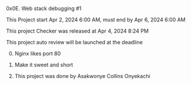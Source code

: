 0x0E. Web stack debugging #1

This Project start Apr 2, 2024 6:00 AM, must end by Apr 6, 2024 6:00 AM

This project Checker was released at Apr 4, 2024 8:24 PM

This project auto review will be launched at the deadline

0. Nginx likes port 80

1. Make it sweet and short

2. This project was done by Asakwonye Collins Onyekachi

